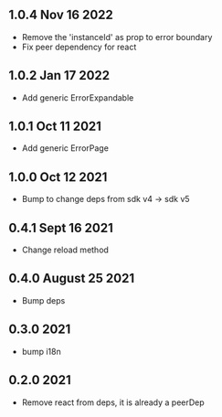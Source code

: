 ## 1.0.4 Nov 16 2022

- Remove the 'instanceId' as prop to error boundary
- Fix peer dependency for react

## 1.0.2 Jan 17 2022

- Add generic ErrorExpandable

## 1.0.1 Oct 11 2021

- Add generic ErrorPage

## 1.0.0 Oct 12 2021

- Bump to change deps from sdk v4 -> sdk v5

## 0.4.1 Sept 16 2021

- Change reload method

## 0.4.0 August 25 2021

- Bump deps

## 0.3.0 2021

- bump i18n

## 0.2.0 2021

- Remove react from deps, it is already a peerDep
